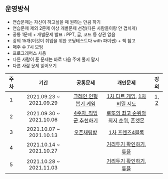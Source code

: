 ## 운영방식
* 연습문제는 자신이 하고싶을 때 원하는 만큼 하기
* 연습문제 제외 2문제 이상 개별문제 선정(다른 사람들이랑 안 겹치게)
* 공통 1문제 + 개별문제 발표 : PPT, 글, 코드 등 상관 없음
* 강의 15개(이것이 취업을 위한 코딩테스트다 with 파이썬) + 책 참고
* 매주 수 7시 모임
* 프로그래머스 사용
* 다른 사람이 푼 문제는 바로 다음 주에 풀지 말지
* 다른 사람 문제 읽어오기

| 주차 | 기간 | 공통문제 | 개인문제 | 강의 |
|:---:|:---:|:---:|:---:|:---:|
|1|2021.09.23 ~ 2021.09.29| [크레인 인형뽑기 게임](https://programmers.co.kr/learn/courses/30/lessons/64061) | [1차 다트 게임](https://programmers.co.kr/learn/courses/30/lessons/17682), [1차 비밀 지도](https://programmers.co.kr/learn/courses/30/lessons/17681) | [1](https://youtu.be/m-9pAwq1o3w), [2](https://youtu.be/7C9RgOcvkvo) |
|2|2021.09.30 ~ 2021.10.06|[4주차_직업군 추천하기](https://programmers.co.kr/learn/courses/30/lessons/84325) | [로또의 최고 순위와 최저 순위](https://programmers.co.kr/learn/courses/30/lessons/77484), [폰켓몬](https://programmers.co.kr/learn/courses/30/lessons/1845) | |
|3|2021.10.07 ~ 2021.10.13|[오픈채팅방](https://programmers.co.kr/learn/courses/30/lessons/42888?language=python3) | [1차 프렌즈4블록](https://programmers.co.kr/learn/courses/30/lessons/17679) | |
|4|2021.10.14 ~ 2021.10.27| | [거리두기 확인하기](https://programmers.co.kr/learn/courses/30/lessons/81302), [튜플](https://programmers.co.kr/learn/courses/30/lessons/64065) | |
|5|2021.10.28 ~ 2021.11.03| | [거리두기 확인하기](https://programmers.co.kr/learn/courses/30/lessons/81302), [튜플](https://programmers.co.kr/learn/courses/30/lessons/64065) | |
